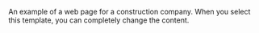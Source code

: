An example of a web page for a construction company. 
When you select this template, you can completely change the content.
